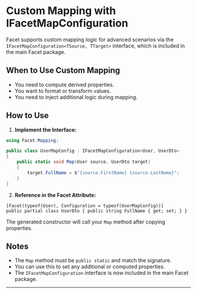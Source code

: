# Custom Mapping with IFacetMapConfiguration

Facet supports custom mapping logic for advanced scenarios via the `IFacetMapConfiguration<TSource, TTarget>` interface, which is included in the main Facet package.

## When to Use Custom Mapping

- You need to compute derived properties.
- You want to format or transform values.
- You need to inject additional logic during mapping.

## How to Use

1. **Implement the Interface:**

```csharp
using Facet.Mapping;

public class UserMapConfig : IFacetMapConfiguration<User, UserDto>
{
    public static void Map(User source, UserDto target)
    {
        target.FullName = $"{source.FirstName} {source.LastName}";
    }
}
```

2. **Reference in the Facet Attribute:**

```
[Facet(typeof(User), Configuration = typeof(UserMapConfig))]
public partial class UserDto { public string FullName { get; set; } }
```

The generated constructor will call your `Map` method after copying properties.

## Notes

- The `Map` method must be `public static` and match the signature.
- You can use this to set any additional or computed properties.
- The `IFacetMapConfiguration` interface is now included in the main Facet package.

---
